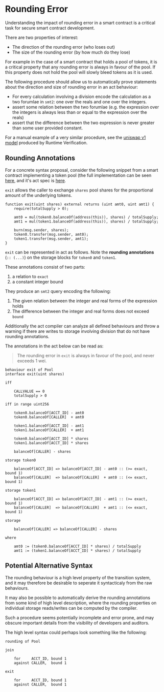 # Rounding Error

Understanding the impact of rounding error in a smart contract is a critical task for secure smart
contract development.

There are two properties of interest:

- The direction of the rounding error (who loses out)
- The size of the rounding error (by how much do they lose)

For example in the case of a smart contract that holds a pool of tokens, it is a critical property
that any rounding error is always in favour of the pool. If this property does not hold the pool
will slowly bleed tokens as it is used.

The following procedure should allow us to automatically prove statements about the direction and
size of rounding error in an act behaviour:

- For every calculation involving a division encode the calculation as a two forumlae in `smt2`: one
  over the reals and one over the integers.
- assert some relation between the two forumlae (e.g. the expression over the integers is always
  less than or equal to the expression over the reals)
- assert that the difference between the two expression is never greater than some user provided
  constant.

For a manual example of a very similar procedure, see the [uniswap v1
model](https://github.com/runtimeverification/verified-smart-contracts/blob/uniswap/uniswap/x-y-k.pdf)
produced by Runtime Verification.

## Rounding Annotations

For a concrete syntax proposal, consider the following snippet from a smart contract implementing a
token pool (the full implementation can be seen [here](./Pool.sol), and it's act spec is
[here](./pool.act.md).

`exit` allows the caller to exchange `shares` pool shares for the proportional amount of the
underlying tokens.

```solidity
function exit(uint shares) external returns (uint amt0, uint amt1) {
    require(totalSupply > 0);

    amt0 = mul(token0.balanceOf(address(this)), shares) / totalSupply;
    amt1 = mul(token1.balanceOf(address(this)), shares) / totalSupply;

    burn(msg.sender, shares);
    token0.transfer(msg.sender, amt0);
    token1.transfer(msg.sender, amt1);
}
```

`exit` can be represented in act as follows. Note the **rounding annotations** (`:: (...)`) on the
storage blocks for `token0` and `token1`.

These annotations consist of two parts:

1. a relation to `exact`
2. a constant integer bound

They produce an `smt2` query encoding the following:

1. The given relation between the integer and real forms of the expression holds
2. The difference between the integer and real forms does not exceed `bound`

Additionally the act compiler can analyze all defined behaviours and throw a warning if there are
writes to storage involving division that do not have rounding annotations.

The annotations in the act below can be read as:

> The rounding error in `exit` is always in favour of the pool, and never exceeds 1 wei.

```act
behaviour exit of Pool
interface exit(uint shares)

iff

    CALLVALUE == 0
    totalSupply > 0

iff in range uint256

    token0.balanceOf[ACCT_ID] - amt0
    token0.balanceOf[CALLER]  + amt0

    token1.balanceOf[ACCT_ID] - amt1
    token1.balanceOf[CALLER]  + amt1

    token0.balanceOf[ACCT_ID] * shares
    token1.balanceOf[ACCT_ID] * shares

    balanceOf[CALLER] - shares

storage token0

    balanceOf[ACCT_ID] => balanceOf[ACCT_ID] - amt0 :: (>= exact, bound 1)
    balanceOf[CALLER]  => balanceOf[CALLER]  + amt0 :: (<= exact, bound 1)

storage token1

    balanceOf[ACCT_ID] => balanceOf[ACCT_ID] - amt1 :: (>= exact, bound 1)
    balanceOf[CALLER]  => balanceOf[CALLER]  + amt1 :: (<= exact, bound 1)

storage

    balanceOf[CALLER] => balanceOf[CALLER] - shares

where

    amt0 := (token0.balanceOf[ACCT_ID] * shares) / totalSupply
    amt1 := (token1.balanceOf[ACCT_ID] * shares) / totalSupply
```

## Potential Alternative Syntax

The rounding behaviour is a high level property of the transition system, and it may therefore be
desirable to seperate it syntacticaly from the raw behaviours.

It may also be possible to automatically derive the rounding annotations from some kind of high
level description, where the rounding properties on individual storage reads/writes can be computed
by the compiler.

Such a procedure seems potentially incomplete and error prone, and may obscure important details
from the visibility of developers and auditors.

The high level syntax could perhaps look something like the following:

```act
rounding of Pool

join

    for     ACCT_ID, bound 1
    against CALLER,  bound 1

exit

    for     ACCT_ID, bound 1
    against CALLER,  bound 1
```
